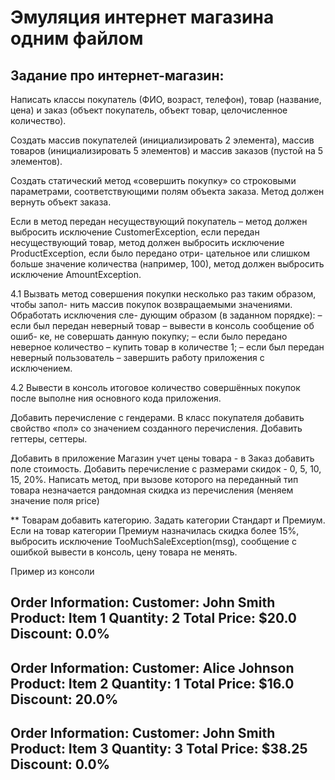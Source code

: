 # Эмуляция интернет магазина одним файлом
## Задание про интернет-магазин:

Написать классы покупатель (ФИО, возраст, телефон), товар (название, цена) и заказ (объект покупатель, объект товар, целочисленное количество).


Создать массив покупателей (инициализировать 2 элемента), массив товаров (инициализировать 5 элементов) и массив заказов (пустой на 5 элементов).


Создать статический метод «совершить покупку» со строковыми параметрами, соответствующими полям объекта заказа. Метод должен вернуть объект заказа.


Если в метод передан несуществующий покупатель – метод должен выбросить исключение CustomerException, если передан несуществующий товар, метод должен выбросить исключение ProductException, если было передано отри- цательное или слишком больше значение количества (например, 100), метод должен выбросить исключение AmountException.


4.1 Вызвать метод совершения покупки несколько раз таким образом, чтобы запол- нить массив покупок возвращаемыми значениями. Обработать исключения сле- дующим образом (в заданном порядке): – если был передан неверный товар – вывести в консоль сообщение об ошиб- ке, не совершать данную покупку; – если было передано неверное количество – купить товар в количестве 1; – если был передан неверный пользователь – завершить работу приложения с исключением.


4.2 Вывести в консоль итоговое количество совершённых покупок после выполне ния основного кода приложения.


Добавить перечисление с гендерами. В класс покупателя добавить свойство «пол» со значением созданного перечисления. Добавить геттеры, сеттеры.


Добавить в приложение Магазин учет цены товара - в Заказ добавить поле стоимость. Добавить перечисление с размерами скидок - 0, 5, 10, 15, 20%. Написать метод, при вызове которого на переданный тип товара незначается рандомная скидка из перечисления (меняем значение поля price)


** Товарам добавить категорию. Задать категории Стандарт и Премиум. Если на товар категории Премиум назначилась скидка более 15%, выбросить исключение TooMuchSaleException(msg), сообщение с ошибкой вывести в консоль, цену товара не менять.

Пример из консоли

Order Information:
Customer: John Smith
Product: Item 1
Quantity: 2
Total Price: $20.0
Discount: 0.0%
--------------------
Order Information:
Customer: Alice Johnson
Product: Item 2
Quantity: 1
Total Price: $16.0
Discount: 20.0%
--------------------
Order Information:
Customer: John Smith
Product: Item 3
Quantity: 3
Total Price: $38.25
Discount: 0.0%
--------------------

